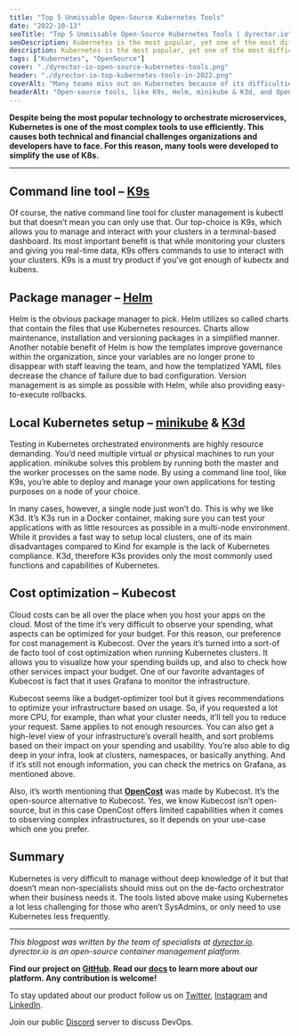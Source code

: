 ```yaml
---
title: "Top 5 Unmissable Open-Source Kubernetes Tools"
date: "2022-10-13"
seoTitle: "Top 5 Unmissable Open-Source Kubernetes Tools | dyrector.io"
seoDescription: Kubernetes is the most popular, yet one of the most difficult technologies of container orchestration. Here are our favorite tools to help with K8s.
description: Kubernetes is the most popular, yet one of the most difficult technologies of container orchestration. Here are our favorite tools to help with K8s from package management to local Kubernetes setup.
tags: ["Kubernetes", "OpenSource"]
cover: "./dyrector-io-open-source-kubernetes-tools.png"
header: "./dyrector-io-top-kubernetes-tools-in-2022.png"
coverAlt: "Many teams miss out on Kubernetes because of its difficulties but there are many open-source tools that help with Kubernetes adoption."
headerAlt: "Open-source tools, like K9s, Helm, minikube & K3d, and OpenCost help non-advanced level users to interact with Kubernetes."
---
```


**Despite being the most popular technology to orchestrate microservices, Kubernetes is one of the most complex tools to use efficiently. This causes both technical and financial challenges organizations and developers have to face. For this reason, many tools were developed to simplify the use of K8s.**

---

## Command line tool – [K9s](https://github.com/derailed/k9s)

Of course, the native command line tool for cluster management is kubectl but that doesn’t mean you can only use that. Our top-choice is K9s, which allows you to manage and interact with your clusters in a terminal-based dashboard. Its most important benefit is that while monitoring your clusters and giving you real-time data, K9s offers commands to use to interact with your clusters. K9s is a must try product if you’ve got enough of kubectx and kubens.

## Package manager – [Helm](https://github.com/helm/helm)

Helm is the obvious package manager to pick. Helm utilizes so called charts that contain the files that use Kubernetes resources. Charts allow maintenance, installation and versioning packages in a simplified manner. Another notable benefit of Helm is how the templates improve governance within the organization, since your variables are no longer prone to disappear with staff leaving the team, and how the templatized YAML files decrease the chance of failure due to bad configuration. Version management is as simple as possible with Helm, while also providing easy-to-execute rollbacks.

## Local Kubernetes setup – [minikube](https://github.com/kubernetes/minikube) & [K3d](https://github.com/k3d-io/k3d)

Testing in Kubernetes orchestrated environments are highly resource demanding. You’d need multiple virtual or physical machines to run your application. minikube solves this problem by running both the master and the worker processes on the same node. By using a command line tool, like K9s, you’re able to deploy and manage your own applications for testing purposes on a node of your choice.

In many cases, however, a single node just won’t do. This is why we like K3d. It’s K3s run in a Docker container, making sure you can test your applications with as little resources as possible in a multi-node environment. While it provides a fast way to setup local clusters, one of its main disadvantages compared to Kind for example is the lack of Kubernetes compliance. K3d, therefore K3s provides only the most commonly used functions and capabilities of Kubernetes.

## Cost optimization – Kubecost

Cloud costs can be all over the place when you host your apps on the cloud. Most of the time it’s very difficult to observe your spending, what aspects can be optimized for your budget. For this reason, our preference for cost management is Kubecost. Over the years it’s turned into a sort-of de facto tool of cost optimization when running Kubernetes clusters. It allows you to visualize how your spending builds up, and also to check how other services impact your budget. One of our favorite advantages of Kubecost is fact that it uses Grafana to monitor the infrastructure.

Kubecost seems like a budget-optimizer tool but it gives recommendations to optimize your infrastructure based on usage. So, if you requested a lot more CPU, for example, than what your cluster needs, it’ll tell you to reduce your request. Same applies to not enough resources. You can also get a high-level view of your infrastructure’s overall health, and sort problems based on their impact on your spending and usability. You’re also able to dig deep in your infra, look at clusters, namespaces, or basically anything. And if it’s still not enough information, you can check the metrics on Grafana, as mentioned above.

Also, it’s worth mentioning that **[OpenCost](https://github.com/opencost/opencost)** was made by Kubecost. It’s the open-source alternative to Kubecost. Yes, we know Kubecost isn’t open-source, but in this case OpenCost offers limited capabilities when it comes to observing complex infrastructures, so it depends on your use-case which one you prefer.

## Summary

Kubernetes is very difficult to manage without deep knowledge of it but that doesn’t mean non-specialists should miss out on the de-facto orchestrator when their business needs it. The tools listed above make using Kubernetes a lot less challenging for those who aren’t SysAdmins, or only need to use Kubernetes less frequently.

---

_This blogpost was written by the team of specialists at [dyrector.io](https://dyrector.io). dyrector.io is an open-source container management platform._

**Find our project on [GitHub](https://github.com/dyrector-io/dyrectorio/). Read our [docs](https://docs.dyrector.io/) to learn more about our platform. Any contribution is welcome!**

To stay updated about our product follow us on [Twitter](https://twitter.com/dyrectorio), [Instagram](https://www.instagram.com/dyrectorio/) and [LinkedIn](https://www.linkedin.com/company/dyrectorio/).

Join our public [Discord](https://discord.gg/hMyT9cbYFD) server to discuss DevOps.